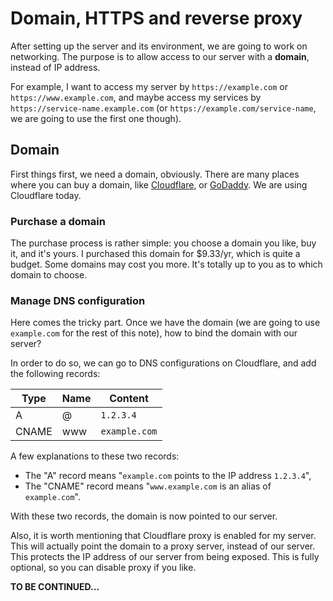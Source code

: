 # Domain, HTTPS and reverse proxy
After setting up the server and its environment, we are going to work on networking. The purpose is to allow access to our server with a **domain**, instead of IP address.

For example, I want to access my server by `https://example.com` or `https://www.example.com`, and maybe access my services by `https://service-name.example.com` (or `https://example.com/service-name`, we are going to use the first one though).

## Domain
First things first, we need a domain, obviously. There are many places where you can buy a domain, like [Cloudflare](https://www.cloudflare.com), or [GoDaddy](https://www.godaddy.com). We are using Cloudflare today.

### Purchase a domain
The purchase process is rather simple: you choose a domain you like, buy it, and it's yours. I purchased this domain for $9.33/yr, which is quite a budget. Some domains may cost you more. It's totally up to you as to which domain to choose.

### Manage DNS configuration
Here comes the tricky part. Once we have the domain (we are going to use `example.com` for the rest of this note), how to bind the domain with our server?

In order to do so, we can go to DNS configurations on Cloudflare, and add the following records:

| Type  | Name | Content       |
|-------|------|---------------|
| A     | @    | `1.2.3.4`     |
| CNAME | www  | `example.com` |

A few explanations to these two records:
- The "A" record means "`example.com` points to the IP address `1.2.3.4`",
- The "CNAME" record means "`www.example.com` is an alias of `example.com`".

With these two records, the domain is now pointed to our server.

Also, it is worth mentioning that Cloudflare proxy is enabled for my server. This will actually point the domain to a proxy server, instead of our server. This protects the IP address of our server from being exposed. This is fully optional, so you can disable proxy if you like.

**TO BE CONTINUED...**